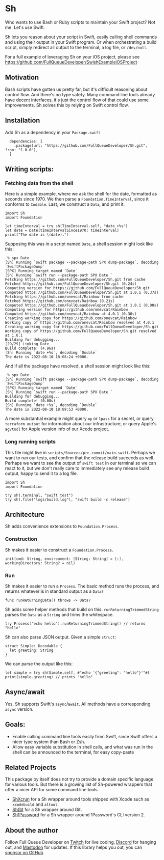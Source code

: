 # Sh

Who wants to use Bash or Ruby scripts to maintain your Swift project? Not me. Let's use Swift.

Sh lets you reason about your script in Swift, easily calling shell commands and using their output in your Swift program. Or when orchestrating a build script, simply redirect all output to the terminal, a log file, or `/dev/null`.

For a full example of leveraging Sh on your iOS project, please see https://github.com/FullQueueDeveloper/SwishExampleiOSProject

## Motivation

Bash scripts have gotten us pretty far, but it's difficult reasoning about control flow. And there's no type safety. Many command line tools already have decent interfaces, it's just the control flow of that could use some improvements. Sh solves this by relying on Swift control flow.

## Installation

Add Sh as a dependency in your `Package.swift`

```
  dependencies: [
    .package(url: "https://github.com/FullQueueDeveloper/Sh.git", from: "1.0.0"),
  ]
```

## Writing scripts:

### Fetching data from the shell

Here is a simple example, where we ask the shell for the date, formatted as seconds since 1970. We then parse a `Foundation.TimeInterval`, since it conforms to `Codable`. Last, we construct a `Data`, and print it.

    import Sh
    import Foundation

    let timeInterval = try sh(TimeInterval.self, "date +%s")
    let date = Date(timeIntervalSince1970: timeInterval)
    print("The date is \(date).")
    
Supposing this was in a script named `Date`, a shell session might look like this:

     % spx Date
    [Sh] Running `swift package --package-path SPX dump-package`, decoding `SwiftPackageDump`
    [SPX] Running target named `Date`
    [Sh] Running `swift run --package-path SPX Date `
    Fetching https://github.com/FullQueueDeveloper/Sh.git from cache
    Fetched https://github.com/FullQueueDeveloper/Sh.git (0.24s)
    Computing version for https://github.com/FullQueueDeveloper/Sh.git
    Computed https://github.com/FullQueueDeveloper/Sh.git at 1.0.1 (0.37s)
    Fetching https://github.com/onevcat/Rainbow from cache
    Fetched https://github.com/onevcat/Rainbow (0.21s)
    Computed https://github.com/FullQueueDeveloper/Sh.git at 1.0.1 (0.00s)
    Computing version for https://github.com/onevcat/Rainbow
    Computed https://github.com/onevcat/Rainbow at 4.0.1 (0.30s)
    Creating working copy for https://github.com/onevcat/Rainbow
    Working copy of https://github.com/onevcat/Rainbow resolved at 4.0.1
    Creating working copy for https://github.com/FullQueueDeveloper/Sh.git
    Working copy of https://github.com/FullQueueDeveloper/Sh.git resolved at 1.0.1
    Building for debugging...
    [29/29] Linking Date
    Build complete! (4.96s)
    [Sh] Running `date +%s`, decoding `Double`
    The date is 2022-08-10 18:08:24 +0000.
    
And if all the package have resolved, a shell session might look like this:

     % spx Date
    [Sh] Running `swift package --package-path SPX dump-package`, decoding `SwiftPackageDump`
    [SPX] Running target named `Date`
    [Sh] Running `swift run --package-path SPX Date `
    Building for debugging...
    Build complete! (0.08s)
    [Sh] Running `date +%s`, decoding `Double`
    The date is 2022-08-10 18:09:53 +0000.

A more substantial example might query `op` or `lpass` for a secret, or query `terraform output` for information about our infrastructure, or query Apple's `agvtool` for Apple version info of our Xcode project.

### Long running scripts

This file might live in `scripts/Sources/pre-commit/main.swift`. Perhaps we want to run our tests, and confirm that the release build succeeds as well. Perhaps we want to see the output of `swift test` in our terminal so we can react to it, but we don't really care to immediately see any release build output, happy to send it to a log file.

    import Sh
    import Foundation

    try sh(.terminal, "swift test")
    try sh(.file("logs/build.log"), "swift build -c release")
    

## Architecture

Sh adds convenience extensions to `Foundation.Process`.

### Construction

Sh makes it easier to construct a `Foundation.Process`.

    init(cmd: String, environment: [String: String] = [:], workingDirectory: String? = nil)

### Run

Sh makes it easier to run a `Process`. The basic method runs the process, and returns whatever is in standard output as a `Data?`

    func runReturningData() throws -> Data?

Sh adds some helper methods that build on this. `runReturningTrimmedString` parses the `Data` as a `String` and trims the whitespace.

    try Process("echo hello").runReturningTrimmedString() // returns "hello"

Sh can also parse JSON output. Given a simple `struct`:

    struct Simple: Decodable {
      let greeting: String
    }

We can parse the output like this:

    let simple = try sh(Simple.self, #"echo '{"greeting": "hello"}'"#)
    print(simple.greeting) // prints "hello"

## Async/await

Yes, Sh supports Swift's `async`/`await`. All methods have a corresponding `async` version.

## Goals:

- Enable calling command line tools easily from Swift, since Swift offers a nicer type system than Bash or Zsh.
- Allow easy variable substitution in shell calls, and what was run in the shell can be announced to the terminal, for easy copy-paste

## Related Projects

This package by itself does not try to provide a domain specific language for various tools. But there is a growing list of Sh-powered wrappers that offer a nicer API for some command line tools.

- [ShXcrun](https://github.com/FullQueueDeveloper/ShXcrun) for a Sh wrapper around tools shipped with Xcode such as `xcodebuild` and `altool`.
- [ShGit](https://github.com/FullQueueDeveloper/ShGit) for a Sh wrapper around Git.
- [Sh1Password](https://github.com/FullQueueDeveloper/Sh1Password) for a Sh wrapper around 1Password's CLI version 2.

## About the author

Follow Full Queue Developer on [Twitch](https://twitch.tv/FullQueueDeveloper) for live coding, [Discord](http://FullQueueDeveloper.com/discord) for hanging out, and [Mastodon](https://mastodon.online/@FullQueueDeveloper) for updates. If this library helps you out, you can [sponsor on GitHub](https://github.com/sponsors/FullQueueDeveloper).

